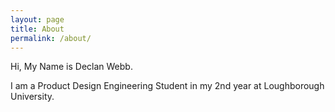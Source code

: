 ```yaml
---
layout: page
title: About
permalink: /about/
---
```


Hi, My Name is Declan Webb.

I am a Product Design Engineering Student in my 2nd year at Loughborough University.

